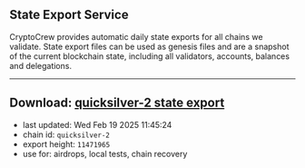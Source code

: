 ## State Export Service
CryptoCrew provides automatic daily state exports for all chains we validate. State export files can be used as genesis files and are a snapshot of the current blockchain state, including all validators, accounts, balances and delegations.

---
**Download: [quicksilver-2 state export](https://dl-eu2.ccvalidators.com/SERVICE/quicksilver/quicksilver-2_export_11471965.json)**
---

- last updated: Wed Feb 19 2025 11:45:24
- chain id: `quicksilver-2`
- export height: `11471965`
- use for: airdrops, local tests, chain recovery
